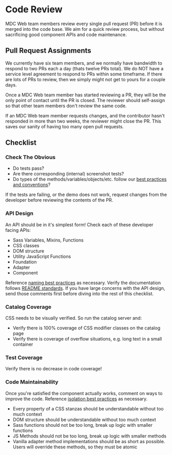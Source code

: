# Code Review

MDC Web team members review every single pull request (PR) before it is merged
into the code base. We aim for a quick review process, but without sacrificing
good component APIs and code maintenance.

## Pull Request Assignments

We currently have six team members, and we normally have bandwidth to respond to
two PRs each a day (thats twelve PRs total). We do NOT have a service level agreement
to respond to PRs within some timeframe. If there are lots of PRs to review, then we
simply might not get to yours for a couple days.

Once a MDC Web team member has started reviewing a PR, they will be the only
point of contact until the PR is closed. The reviewer should self-assign so that
other team members don't review the same code.

If an MDC Web team member requests changes, and the contributor hasn't responded
in more than two weeks, the reviewer might close the PR. This saves our sanity
of having too many open pull requests.

## Checklist

### Check The Obvious

*  Do tests pass?
*  Are there corresponding (internal) screenshot tests?
*  Do types of the methods/variables/objects/etc. follow our [best practices and conventions](../code/best_practices.md#typescript)?

If the tests are failing, or the demo does not work, request changes from the
developer before reviewing the contents of the PR.

### API Design

An API should be in it's simplest form! Check each of these developer facing
APIs:

*  Sass Variables, Mixins, Functions
*  CSS classes
*  DOM structure
*  Utility JavaScript Functions
*  Foundation
*  Adapter
*  Component

Reference [naming best practices](../code/best_practices.md)
as necessary. Verify the documentation follows [README standards](../code/readme_standards.md).
If you have large concerns with the API design, send those comments first
before diving into the rest of this checklist.

### Catalog Coverage

CSS needs to be visually verified. So run the catalog server and:

*  Verify there is 100% coverage of CSS modifier classes on the catalog page
*  Verify there is coverage of overflow situations, e.g. long text in a small container

### Test Coverage

Verify there is no decrease in code coverage!

### Code Maintainability

Once you're satisfied the component actually works, comment on ways to improve
the code. Reference [isolation best practices](../code/best_practices.md)
as necessary.

*  Every property of a CSS stanzas should be understandable without too much context
*  DOM structure should be understandable without too much context
*  Sass functions should not be too long, break up logic with smaller functions
*  JS Methods should not be too long, break up logic with smaller methods
*  Vanilla adapter method implementations should be as short as possible. Users will override these methods, so they must be atomic


